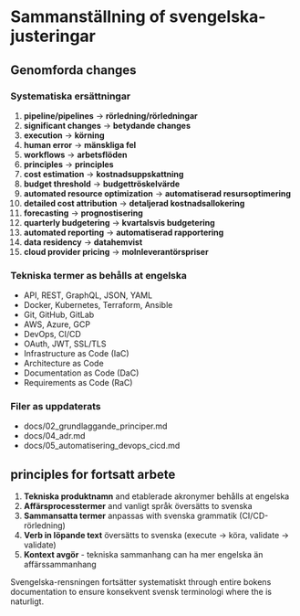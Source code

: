 # Sammanställning of svengelska-justeringar

## Genomforda changes

### Systematiska ersättningar
1. **pipeline/pipelines** → **rörledning/rörledningar**
2. **significant changes** → **betydande changes**
3. **execution** → **körning**
4. **human error** → **mänskliga fel**
5. **workflows** → **arbetsflöden**
6. **principles** → **principles**
7. **cost estimation** → **kostnadsuppskattning**
8. **budget threshold** → **budgettröskelvärde**
9. **automated resource optimization** → **automatiserad resursoptimering**
10. **detailed cost attribution** → **detaljerad kostnadsallokering**
11. **forecasting** → **prognostisering**
12. **quarterly budgetering** → **kvartalsvis budgetering**
13. **automated reporting** → **automatiserad rapportering**
14. **data residency** → **datahemvist**
15. **cloud provider pricing** → **molnleverantörspriser**

### Tekniska termer as behålls at engelska
- API, REST, GraphQL, JSON, YAML
- Docker, Kubernetes, Terraform, Ansible
- Git, GitHub, GitLab
- AWS, Azure, GCP
- DevOps, CI/CD
- OAuth, JWT, SSL/TLS
- Infrastructure as Code (IaC)
- Architecture as Code
- Documentation as Code (DaC)
- Requirements as Code (RaC)

### Filer as uppdaterats
- docs/02_grundlaggande_principer.md
- docs/04_adr.md  
- docs/05_automatisering_devops_cicd.md

## principles for fortsatt arbete

1. **Tekniska produktnamn** and etablerade akronymer behålls at engelska
2. **Affärsprocesstermer** and vanligt språk översätts to svenska
3. **Sammansatta termer** anpassas with svenska grammatik (CI/CD-rörledning)
4. **Verb in löpande text** översätts to svenska (execute → köra, validate → validate)
5. **Kontext avgör** - tekniska sammanhang can ha mer engelska än affärssammanhang

Svengelska-rensningen fortsätter systematiskt through entire bokens documentation to ensure konsekvent svensk terminologi where the is naturligt.